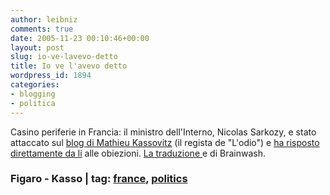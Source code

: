 ```yaml
---
author: leibniz
comments: true
date: 2005-11-23 00:10:46+00:00
layout: post
slug: io-ve-lavevo-detto
title: Io ve l'avevo detto
wordpress_id: 1894
categories:
- blogging
- politica
---
```


Casino periferie in Francia: il ministro dell'Interno, Nicolas Sarkozy, e stato attaccato sul [blog di Mathieu Kassovitz](http://www.mathieukassovitz.com/blog/) (il regista de "L'odio") e [ha risposto direttamente da li](http://www.lefigaro.fr/politique/20051122.FIG0245.html?211608) alle obiezioni. [La traduzione ](http://thebrainwash.blogspot.com/2005/11/sarko-vs-kasso-le-casseur.html)e di Brainwash.  
 

### Figaro - Kasso | tag: [france](http://www.technorati.com/tags/france), [politics](http://www.technorati.com/tags/politics)
